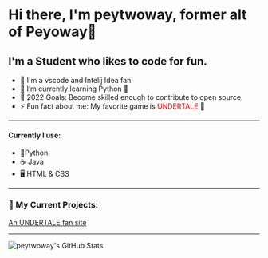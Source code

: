 # Hi there, I'm peytwoway, former alt of Peyoway👋

## I'm a Student who likes to code for fun.

- 🔭 I'm a vscode and Intelij Idea fan. 
- 🌱 I’m currently learning Python  🐍
- 🥅 2022 Goals: Become skilled enough to contribute to open source.
- ⚡ Fun fact about me: My favorite game is <span style="color: red;">UNDERTALE</span> 💖 

---

#### Currently I use:

- 🐍Python
- ☕ Java
- 🖥️ HTML & CSS

---

### 📕 My Current Projects:

<a href="https://github.com/peytwoway/underfan">An UNDERTALE fan site</a>

---



  <img align="left" alt="peytwoway's GitHub Stats" src="https://github-readme-stats.vercel.app/api?username=peytwoway&show_icons=true&hide_border=false&title_color=ff652f&icon_color=FFE400&bg_color=09131B&text_color=ffffff&border_color=0c1a25" />

